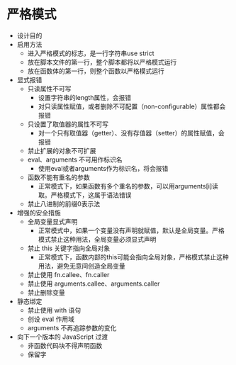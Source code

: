 # 严格模式

+ 设计目的
+ 启用方法
  + 进入严格模式的标志，是一行字符串use strict
  + 放在脚本文件的第一行，整个脚本都将以严格模式运行
  + 放在函数体的第一行，则整个函数以严格模式运行
+ 显式报错
  + 只读属性不可写
    + 设置字符串的length属性，会报错
    + 对只读属性赋值，或者删除不可配置（non-configurable）属性都会报错
  + 只设置了取值器的属性不可写
    + 对一个只有取值器（getter）、没有存值器（setter）的属性赋值，会报错
  + 禁止扩展的对象不可扩展
  + eval、arguments 不可用作标识名
    + 使用eval或者arguments作为标识名，将会报错
  + 函数不能有重名的参数
    + 正常模式下，如果函数有多个重名的参数，可以用arguments[i]读取。严格模式下，这属于语法错误
  + 禁止八进制的前缀0表示法
+ 增强的安全措施
  + 全局变量显式声明
    + 正常模式中，如果一个变量没有声明就赋值，默认是全局变量。严格模式禁止这种用法，全局变量必须显式声明
  + 禁止 this 关键字指向全局对象
    + 正常模式下，函数内部的this可能会指向全局对象，严格模式禁止这种用法，避免无意间创造全局变量
  + 禁止使用 fn.callee、fn.caller
  + 禁止使用 arguments.callee、arguments.caller
  + 禁止删除变量
+ 静态绑定
  + 禁止使用 with 语句
  + 创设 eval 作用域
  + arguments 不再追踪参数的变化
+ 向下一个版本的 JavaScript 过渡
  + 非函数代码块不得声明函数
  + 保留字